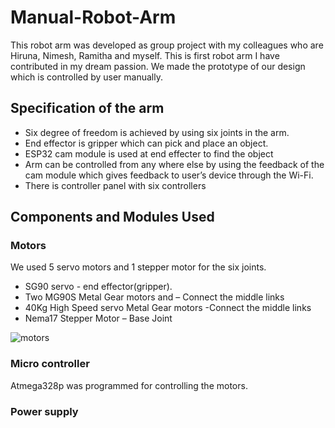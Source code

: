 # Manual-Robot-Arm
This robot arm was developed as group project with my colleagues who are Hiruna, Nimesh, Ramitha and myself. This is first robot arm I have contributed in my dream passion. We made the prototype of our design which is controlled by user manually.   

## Specification of the arm
- Six degree of freedom is achieved by using six joints in the arm.
- End effector is gripper which can pick and place an object.
- ESP32 cam module is used at end effecter to find the object 
- Arm can be controlled from any where else by using the feedback of the cam module which gives feedback to user’s device through the Wi-Fi.
-  There is controller panel with six controllers 

## Components and Modules Used
### Motors 
We used 5 servo motors and 1 stepper motor for the six joints.
- SG90 servo - end effector(gripper).
- Two MG90S Metal Gear motors and – Connect the middle links 
- 40Kg High Speed servo Metal Gear motors -Connect the middle links
- Nema17 Stepper Motor – Base Joint

![motors](https://github.com/Upeksha-Dilhara/Manual-Robot-Arm/assets/128304167/0a6f9660-51f2-477b-8905-7bf659530700)


### Micro controller 
Atmega328p was programmed for controlling the motors.

### Power supply
